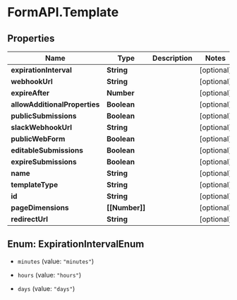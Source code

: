 # FormAPI.Template

## Properties
Name | Type | Description | Notes
------------ | ------------- | ------------- | -------------
**expirationInterval** | **String** |  | [optional] 
**webhookUrl** | **String** |  | [optional] 
**expireAfter** | **Number** |  | [optional] 
**allowAdditionalProperties** | **Boolean** |  | [optional] 
**publicSubmissions** | **Boolean** |  | [optional] 
**slackWebhookUrl** | **String** |  | [optional] 
**publicWebForm** | **Boolean** |  | [optional] 
**editableSubmissions** | **Boolean** |  | [optional] 
**expireSubmissions** | **Boolean** |  | [optional] 
**name** | **String** |  | [optional] 
**templateType** | **String** |  | [optional] 
**id** | **String** |  | [optional] 
**pageDimensions** | **[[Number]]** |  | [optional] 
**redirectUrl** | **String** |  | [optional] 


<a name="ExpirationIntervalEnum"></a>
## Enum: ExpirationIntervalEnum


* `minutes` (value: `"minutes"`)

* `hours` (value: `"hours"`)

* `days` (value: `"days"`)




